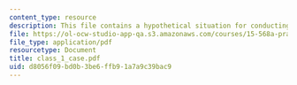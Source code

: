 ```yaml
---
content_type: resource
description: This file contains a hypothetical situation for conducting a class discussion.
file: https://ol-ocw-studio-app-qa.s3.amazonaws.com/courses/15-568a-practical-information-technology-management-spring-2005/d8056f09bd0b3be6ffb91a7a9c39bac9_class_1_case.pdf
file_type: application/pdf
resourcetype: Document
title: class_1_case.pdf
uid: d8056f09-bd0b-3be6-ffb9-1a7a9c39bac9
---
```

